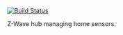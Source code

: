 [![Build Status](https://travis-ci.org/AmailP/domus.svg?branch=master)](https://travis-ci.org/AmailP/domus)

Z-Wave hub managing home sensors.

